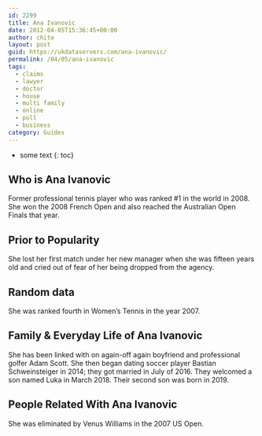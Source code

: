 ```yaml
---
id: 2299
title: Ana Ivanovic
date: 2012-04-05T15:36:45+00:00
author: chito
layout: post
guid: https://ukdataservers.com/ana-ivanovic/
permalink: /04/05/ana-ivanovic
tags:
  - claims
  - lawyer
  - doctor
  - house
  - multi family
  - online
  - poll
  - business
category: Guides
---
```


* some text
{: toc}


## Who is  Ana Ivanovic
                  
                  
                  
Former professional tennis player who was ranked #1 in the world in 2008. She won the 2008 French Open and also reached the Australian Open Finals that year.
                  
                
                
                
## Prior to Popularity 
                  
                  
                  
She lost her first match under her new manager when she was fifteen years old and cried out of fear of her being dropped from the agency.
                  
                
                
                
## Random data 
                  
                  
                  
She was ranked fourth in Women&#8217;s Tennis in the year 2007.
                  
                
                
                
## Family & Everyday Life of Ana Ivanovic
                  
                  
                  
She has been linked with on again-off again boyfriend and professional golfer Adam Scott. She then began dating soccer player Bastian Schweinsteiger in 2014; they got married in July of 2016. They welcomed a son named Luka in March 2018. Their second son was born in 2019. 
                  
                
                
                
## People Related With  Ana Ivanovic
                  
                  
                  
She was eliminated by Venus Williams in the 2007 US Open.
                  
                
              
            
          
          
          
    
    
  
